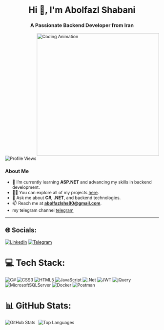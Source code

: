 <h1 align="center">Hi 👋, I'm Abolfazl Shabani</h1>
<h3 align="center">A Passionate Backend Developer from Iran</h3>

<img align="right" alt="Coding Animation" width="400" src="https://mir-s3-cdn-cf.behance.net/project_modules/hd/06f21a161921919.63cd7887d0a70.gif">

<p align="left"> <img src="https://komarev.com/ghpvc/?username=abolfazlshs80&label=Profile%20views&color=0e75b6&style=flat" alt="Profile Views" /> </p>

### About Me
- 🌱 I’m currently learning **ASP.NET** and advancing my skills in backend development.
- 👨‍💻 You can explore all of my projects [here](https://github.com/abolfazlshs80).
- 💬 Ask me about **C#**, **.NET**, and backend technologies.
- 📫 Reach me at **abolfazlshs80@gmail.com**.
- my telegram channel <a href ="https://t.me/dotnet_iran98">telegram</a>
---


## 🌐 Socials:
[![LinkedIn](https://img.shields.io/badge/LinkedIn-0077B5?style=for-the-badge&logo=linkedin&logoColor=white)](https://www.linkedin.com/in/abolfazlshabani8011)
[![Telegram](https://img.shields.io/badge/Telegram-2CA5E0?style=for-the-badge&logo=telegram&logoColor=white)](https://t.me/abolfazlshabani8011)

# 💻 Tech Stack:
![C#](https://img.shields.io/badge/c%23-%23239120.svg?style=for-the-badge&logo=c-sharp&logoColor=white) 
![CSS3](https://img.shields.io/badge/css3-%231572B6.svg?style=for-the-badge&logo=css3&logoColor=white)
![HTML5](https://img.shields.io/badge/html5-%23E34F26.svg?style=for-the-badge&logo=html5&logoColor=white) 
![JavaScript](https://img.shields.io/badge/javascript-%23323330.svg?style=for-the-badge&logo=javascript&logoColor=%23F7DF1E)
![.Net](https://img.shields.io/badge/.NET-5C2D91?style=for-the-badge&logo=.net&logoColor=white) 
![JWT](https://img.shields.io/badge/JWT-black?style=for-the-badge&logo=JSON%20web%20tokens) 
![jQuery](https://img.shields.io/badge/jquery-%230769AD.svg?style=for-the-badge&logo=jquery&logoColor=white) 
![MicrosoftSQLServer](https://img.shields.io/badge/Microsoft%20SQL%20Sever-CC2927?style=for-the-badge&logo=microsoft%20sql%20server&logoColor=white)
![Docker](https://img.shields.io/badge/docker-%230db7ed.svg?style=for-the-badge&logo=docker&logoColor=white) 
![Postman](https://img.shields.io/badge/Postman-FF6C37?style=for-the-badge&logo=postman&logoColor=white)
# 📊 GitHub Stats:

<div align="center">
  <div style="display: flex; gap: 10px;">
    <img src="https://github-readme-stats.vercel.app/api?username=abolfazlshs80&theme=radical&hide_border=false&include_all_commits=true&count_private=false" alt="GitHub Stats" />
    <img src="https://github-readme-stats.vercel.app/api/top-langs/?username=abolfazlshs80&theme=radical&hide_border=false&include_all_commits=true&count_private=false&layout=compact" alt="Top Languages" />
  </div>
</div>
